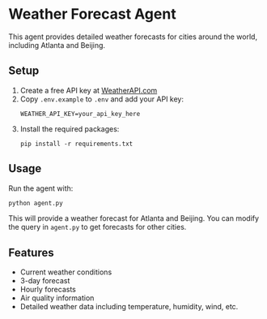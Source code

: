 # Weather Forecast Agent

This agent provides detailed weather forecasts for cities around the world, including Atlanta and Beijing.

## Setup

1. Create a free API key at [WeatherAPI.com](https://www.weatherapi.com)
2. Copy `.env.example` to `.env` and add your API key:
   ```
   WEATHER_API_KEY=your_api_key_here
   ```
3. Install the required packages:
   ```
   pip install -r requirements.txt
   ```

## Usage

Run the agent with:

```bash
python agent.py
```

This will provide a weather forecast for Atlanta and Beijing. You can modify the query in `agent.py` to get forecasts for other cities.

## Features

- Current weather conditions
- 3-day forecast
- Hourly forecasts
- Air quality information
- Detailed weather data including temperature, humidity, wind, etc.
